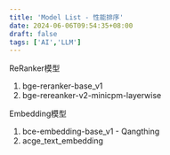 ```yaml
---
title: 'Model List - 性能排序'
date: 2024-06-06T09:54:35+08:00
draft: false
tags: ['AI','LLM']
---
```

ReRanker模型

1. bge-reranker-base_v1
2. bge-rereanker-v2-minicpm-layerwise

Embedding模型

1. bce-embedding-base_v1 - Qangthing
2. acge_text_embedding